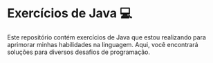# Exercícios de Java 💻

Este repositório contém exercícios de Java que estou realizando para aprimorar minhas habilidades na linguagem. Aqui, você encontrará soluções para diversos desafios de programação.

